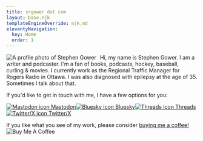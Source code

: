 ```yaml
---
title: srgower dot com 
layout: base.njk
templateEngineOverride: njk,md
eleventyNavigation:
  key: Home
  order: 1
---
```

<p>
<img class="profile" src="/images/profile-image.jpg" alt="A profile photo of Stephen Gower" style="float: left; margin-right: 10px;">
Hi, my name is Stephen Gower. I am a writer and podcaster. I'm a fan of books, podcasts, hockey, baseball, curling & movies. I currently work as the Regional Traffic Manager for Rogers Radio in Ottawa. I was also diagnosed with epilepsy at the age of 35. Sometimes I talk about that.
</p>

If you'd like to get in touch with me, I have a few options for you: 

<p class="indent"><a class="contact" rel = "me" href="https://ottawa.place/@srgower" target="_blank"><img class="icon" src="/icons/mastodon.svg" alt="Mastodon icon" /> Mastodon</a><a class="contact" rel = 
"me" href="https://bsky.app/profile/srgower.com" target="_blank"><img class="icon" src="/icons/bluesky.svg" alt="Bluesky icon" /> Bluesky</a><a class="contact" href="https://www.threads.net/@srgower" target="_blank"><img class="icon" src="/icons/threads.svg" alt="Threads icon" /> Threads</a><a class="contact" href="https://twitter.com/stephen_g" target="_blank"><img class="icon" src="/icons/x.svg" alt="Twitter/X icon" /> Twitter/X</a></p>

If you like what you see of my work, please consider [buying me a coffee!](https://www.buymeacoffee.com/srgower) <img class="icon" src="/icons/buymeacoffee.svg" alt="Buy Me A Coffee"/>
